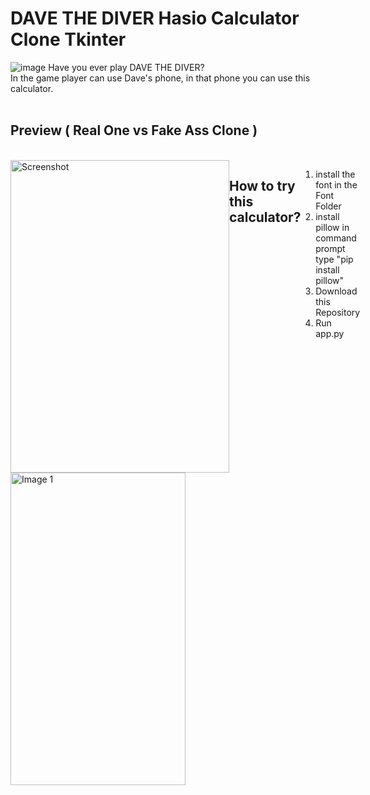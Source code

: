 # DAVE THE DIVER Hasio Calculator Clone Tkinter
![image](https://github.com/user-attachments/assets/90692b3e-f246-4b82-955c-5ed12b36dfbd)
Have you ever play DAVE THE DIVER? <br>
In the game player can use Dave's phone, in that phone you can use this calculator.<br>
<br>

## Preview ( Real One vs Fake Ass Clone )
<br>
<div style="display: flex; justify-content: space-between;">
  <div>
  <img src="https://github.com/user-attachments/assets/312ea425-6477-417c-9bf6-bcf98898bc40" alt="Screenshot" style="width: 350px; height: 500px;"/>
  <img src="https://github.com/user-attachments/assets/67b63edd-093e-411d-b410-5de3e586112d" alt="Image 1" style="width: 280px; height: 500px;"/>
</div>
<br>
  
## How to try this calculator?
1. install the font in the Font Folder
2. install pillow in command prompt type "pip install pillow"
3. Download this Repository
4. Run app.py
